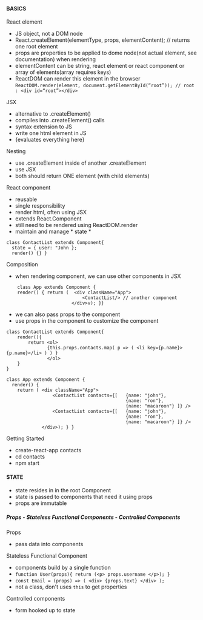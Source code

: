#### BASICS

React element 
- JS object, not a DOM node
- React.createElement(elementType, props, elementContent); // returns one root element
- props are properties to be applied to dome node(not actual element, see documentation) when rendering
- elementContent can be string, react element or react component or array of elements(array requires keys)
- ReactDOM can render this element in the browser
    ```ReactDOM.render(element, document.getElementById(“root”)); // root : <div id=“root”></div>```

JSX
- alternative to .createElement()
- compiles into .createElement() calls
- syntax extension to JS
- write one html element in JS
- {evaluates everything here}

Nesting
- use .createElement inside of another .createElement
- use JSX 
- both should return ONE element (with child elements)

React component
- reusable
- single responsibility
- render html, often using JSX
- extends React.Component
- still need to be rendered using ReactDOM.render
- maintain and manage * state *
```
class ContactList extends Component{
  state = { user: "John };
  render() {} }
```

Composition
- when rendering component, we can use other components in JSX
```
    class App extends Component {
    render() { return (  <div className="App">
                 	  		<ContactList/> // another component
      			        </div>v); }}
```
- we can also pass props to the component
- use props in the component to customize the component

```
class ContactList extends Component{
    render(){
        return <ol>
               {this.props.contacts.map( p => ( <li key={p.name}> {p.name}</li> ) ) }
               </ol>
    }
}

class App extends Component {
  render() {
    return ( <div className="App">
                 <ContactList contacts={[   {name: "john"},
                                            {name: "ron"},
                                            {name: "macaroon"} ]} />
                 <ContactList contacts={[   {name: "john"},
                                            {name: "ron"},
                                            {name: "macaroon"} ]} />
             </div>); } }
```



Getting Started
- create-react-app contacts
- cd contacts
- npm start


#### STATE

- state resides in in the root Component
- state is passed to components that need it using props 
- props are immutable


##### Props - Stateless Functional Components - Controlled Components

Props
- pass data into components

Stateless Functional Component
- components build by a single function
- `function User(props){ return (<p> props.username </p>); }`
- `const Email = (props) => ( <div> {props.text} </div> );`
- not a class, don't uses `this` to get properties

Controlled components
- form hooked up to state
